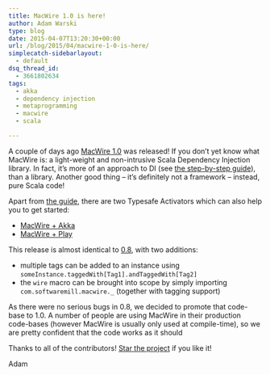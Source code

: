 ```yaml
---
title: MacWire 1.0 is here!
author: Adam Warski
type: blog
date: 2015-04-07T13:20:30+00:00
url: /blog/2015/04/macwire-1-0-is-here/
simplecatch-sidebarlayout:
  - default
dsq_thread_id:
  - 3661802634
tags:
  - akka
  - dependency injection
  - metaprogramming
  - macwire
  - scala

---
```

A couple of days ago [MacWire 1.0][1] was released! If you don&#8217;t yet know what MacWire is: a light-weight and non-intrusive Scala Dependency Injection library. In fact, it&#8217;s more of an approach to DI (see [the step-by-step guide][2]), than a library. Another good thing &#8211; it&#8217;s definitely not a framework &#8211; instead, pure Scala code!

Apart from [the guide][2], there are two Typesafe Activators which can also help you to get started:

  * [MacWire + Akka][3]
  * [MacWire + Play][4]

This release is almost identical to [0.8][5], with two additions:

  * multiple tags can be added to an instance using `someInstance.taggedWith[Tag1].andTaggedWith[Tag2]`
  * the `wire` macro can be brought into scope by simply importing `com.softwaremill.macwire._` (together with tagging support)

As there were no serious bugs in 0.8, we decided to promote that code-base to 1.0. A number of people are using MacWire in their production code-bases (however MacWire is usually only used at compile-time), so we are pretty confident that the code works as it should

Thanks to all of the contributors! [Star the project][1] if you like it!

Adam

 [1]: https://github.com/adamw/macwire
 [2]: http://di-in-scala.github.io
 [3]: https://typesafe.com/activator/template/macwire-akka-activator
 [4]: https://typesafe.com/activator/template/macwire-activator
 [5]: http://www.warski.org/blog/2015/01/macwire-0-8-0-towards-1-0-tagging-anonymous-functions-support/
